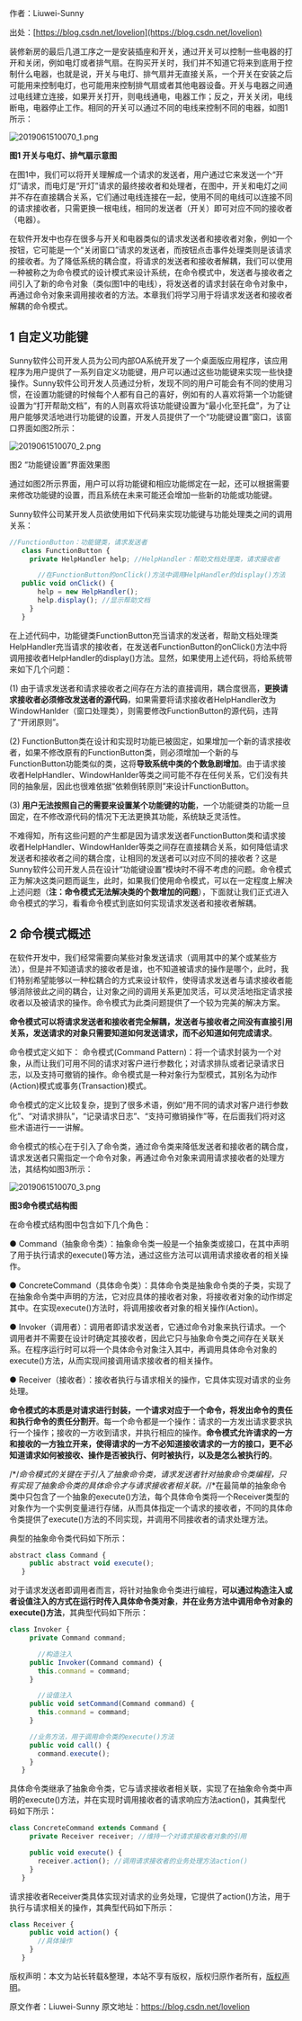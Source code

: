 

  
作者：Liuwei-Sunny

出处：[https://blog.csdn.net/lovelion](https://blog.csdn.net/lovelion)

装修新房的最后几道工序之一是安装插座和开关，通过开关可以控制一些电器的打开和关闭，例如电灯或者排气扇。在购买开关时，我们并不知道它将来到底用于控制什么电器，也就是说，开关与电灯、排气扇并无直接关系，一个开关在安装之后可能用来控制电灯，也可能用来控制排气扇或者其他电器设备。开关与电器之间通过电线建立连接，如果开关打开，则电线通电，电器工作；反之，开关关闭，电线断电，电器停止工作。相同的开关可以通过不同的电线来控制不同的电器，如图1所示：

![2019061510070_1.png](https://gitee.com/hezhiyuan007/java-study/raw/master/images/DesignMode2/d425303f-79ce-4ee3-9e5e-e6cde0406302.png)

**图1 开关与电灯、排气扇示意图**

在图1中，我们可以将开关理解成一个请求的发送者，用户通过它来发送一个“开灯”请求，而电灯是“开灯”请求的最终接收者和处理者，在图中，开关和电灯之间并不存在直接耦合关系，它们通过电线连接在一起，使用不同的电线可以连接不同的请求接收者，只需更换一根电线，相同的发送者（开关）即可对应不同的接收者（电器）。

在软件开发中也存在很多与开关和电器类似的请求发送者和接收者对象，例如一个按钮，它可能是一个“关闭窗口”请求的发送者，而按钮点击事件处理类则是该请求的接收者。为了降低系统的耦合度，将请求的发送者和接收者解耦，我们可以使用一种被称之为命令模式的设计模式来设计系统，在命令模式中，发送者与接收者之间引入了新的命令对象（类似图1中的电线），将发送者的请求封装在命令对象中，再通过命令对象来调用接收者的方法。本章我们将学习用于将请求发送者和接收者解耦的命令模式。

## 1 自定义功能键

Sunny软件公司开发人员为公司内部OA系统开发了一个桌面版应用程序，该应用程序为用户提供了一系列自定义功能键，用户可以通过这些功能键来实现一些快捷操作。Sunny软件公司开发人员通过分析，发现不同的用户可能会有不同的使用习惯，在设置功能键的时候每个人都有自己的喜好，例如有的人喜欢将第一个功能键设置为“打开帮助文档”，有的人则喜欢将该功能键设置为“最小化至托盘”，为了让用户能够灵活地进行功能键的设置，开发人员提供了一个“功能键设置”窗口，该窗口界面如图2所示：

![2019061510070_2.png](https://gitee.com/hezhiyuan007/java-study/raw/master/images/DesignMode2/9542a939-d3d1-4ac6-8195-3e645cfc4f4c.png)

图2 “功能键设置”界面效果图

通过如图2所示界面，用户可以将功能键和相应功能绑定在一起，还可以根据需要来修改功能键的设置，而且系统在未来可能还会增加一些新的功能或功能键。

Sunny软件公司某开发人员欲使用如下代码来实现功能键与功能处理类之间的调用关系：

```js 
//FunctionButton：功能键类，请求发送者
   class FunctionButton {
     private HelpHandler help; //HelpHandler：帮助文档处理类，请求接收者

       //在FunctionButton的onClick()方法中调用HelpHandler的display()方法
   public void onClick() {
       help = new HelpHandler();
       help.display(); //显示帮助文档
     }
   }
```

在上述代码中，功能键类FunctionButton充当请求的发送者，帮助文档处理类HelpHandler充当请求的接收者，在发送者FunctionButton的onClick()方法中将调用接收者HelpHandler的display()方法。显然，如果使用上述代码，将给系统带来如下几个问题：

(1) 由于请求发送者和请求接收者之间存在方法的直接调用，耦合度很高，**更换请求接收者必须修改发送者的源代码**，如果需要将请求接收者HelpHandler改为WindowHanlder（窗口处理类），则需要修改FunctionButton的源代码，违背了“开闭原则”。

(2) FunctionButton类在设计和实现时功能已被固定，如果增加一个新的请求接收者，如果不修改原有的FunctionButton类，则必须增加一个新的与FunctionButton功能类似的类，这将**导致系统中类的个数急剧增加**。由于请求接收者HelpHandler、WindowHanlder等类之间可能不存在任何关系，它们没有共同的抽象层，因此也很难依据“依赖倒转原则”来设计FunctionButton。

(3) **用户无法按照自己的需要来设置某个功能键的功能**，一个功能键类的功能一旦固定，在不修改源代码的情况下无法更换其功能，系统缺乏灵活性。

不难得知，所有这些问题的产生都是因为请求发送者FunctionButton类和请求接收者HelpHandler、WindowHanlder等类之间存在直接耦合关系，如何降低请求发送者和接收者之间的耦合度，让相同的发送者可以对应不同的接收者？这是Sunny软件公司开发人员在设计“功能键设置”模块时不得不考虑的问题。命令模式正为解决这类问题而诞生，此时，如果我们使用命令模式，可以在一定程度上解决上述问题（**注：命令模式无法解决类的个数增加的问题**），下面就让我们正式进入命令模式的学习，看看命令模式到底如何实现请求发送者和接收者解耦。

## 2 命令模式概述

在软件开发中，我们经常需要向某些对象发送请求（调用其中的某个或某些方法），但是并不知道请求的接收者是谁，也不知道被请求的操作是哪个，此时，我们特别希望能够以一种松耦合的方式来设计软件，使得请求发送者与请求接收者能够消除彼此之间的耦合，让对象之间的调用关系更加灵活，可以灵活地指定请求接收者以及被请求的操作。命令模式为此类问题提供了一个较为完美的解决方案。

**命令模式可以将请求发送者和接收者完全解耦，发送者与接收者之间没有直接引用关系，发送请求的对象只需要知道如何发送请求，而不必知道如何完成请求**。

命令模式定义如下：
命令模式(Command Pattern)：将一个请求封装为一个对象，从而让我们可用不同的请求对客户进行参数化；对请求排队或者记录请求日志，以及支持可撤销的操作。命令模式是一种对象行为型模式，其别名为动作(Action)模式或事务(Transaction)模式。

命令模式的定义比较复杂，提到了很多术语，例如“用不同的请求对客户进行参数化”、“对请求排队”，“记录请求日志”、“支持可撤销操作”等，在后面我们将对这些术语进行一一讲解。

命令模式的核心在于引入了命令类，通过命令类来降低发送者和接收者的耦合度，请求发送者只需指定一个命令对象，再通过命令对象来调用请求接收者的处理方法，其结构如图3所示：

![2019061510070_3.png](https://gitee.com/hezhiyuan007/java-study/raw/master/images/DesignMode2/7229534b-a028-4314-9422-8c4a1dab75ef.png)

**图3命令模式结构图**

在命令模式结构图中包含如下几个角色：

● Command（抽象命令类）：抽象命令类一般是一个抽象类或接口，在其中声明了用于执行请求的execute()等方法，通过这些方法可以调用请求接收者的相关操作。

● ConcreteCommand（具体命令类）：具体命令类是抽象命令类的子类，实现了在抽象命令类中声明的方法，它对应具体的接收者对象，将接收者对象的动作绑定其中。在实现execute()方法时，将调用接收者对象的相关操作(Action)。

● Invoker（调用者）：调用者即请求发送者，它通过命令对象来执行请求。一个调用者并不需要在设计时确定其接收者，因此它只与抽象命令类之间存在关联关系。在程序运行时可以将一个具体命令对象注入其中，再调用具体命令对象的execute()方法，从而实现间接调用请求接收者的相关操作。

● Receiver（接收者）：接收者执行与请求相关的操作，它具体实现对请求的业务处理。

**命令模式的本质是对请求进行封装，一个请求对应于一个命令，将发出命令的责任和执行命令的责任分割开**。每一个命令都是一个操作：请求的一方发出请求要求执行一个操作；接收的一方收到请求，并执行相应的操作。**命令模式允许请求的一方和接收的一方独立开来，使得请求的一方不必知道接收请求的一方的接口，更不必知道请求如何被接收、操作是否被执行、何时被执行，以及是怎么被执行的**。

/*/*命令模式的关键在于引入了抽象命令类，请求发送者针对抽象命令类编程，只有实现了抽象命令类的具体命令才与请求接收者相关联。/*/*在最简单的抽象命令类中只包含了一个抽象的execute()方法，每个具体命令类将一个Receiver类型的对象作为一个实例变量进行存储，从而具体指定一个请求的接收者，不同的具体命令类提供了execute()方法的不同实现，并调用不同接收者的请求处理方法。

典型的抽象命令类代码如下所示：

```js 
abstract class Command {
     public abstract void execute();
   }
```

对于请求发送者即调用者而言，将针对抽象命令类进行编程，**可以通过构造注入或者设值注入的方式在运行时传入具体命令类对象**，**并在业务方法中调用命令对象的execute()方法**，其典型代码如下所示：


```js 
class Invoker {
     private Command command;

       //构造注入
     public Invoker(Command command) {
       this.command = command;
     }

       //设值注入
     public void setCommand(Command command) {
       this.command = command;
     }

     //业务方法，用于调用命令类的execute()方法
     public void call() {
       command.execute();
     }
   }
```

具体命令类继承了抽象命令类，它与请求接收者相关联，实现了在抽象命令类中声明的execute()方法，并在实现时调用接收者的请求响应方法action()，其典型代码如下所示：


```js 
class ConcreteCommand extends Command {
     private Receiver receiver; //维持一个对请求接收者对象的引用

     public void execute() {
       receiver.action(); //调用请求接收者的业务处理方法action()
     }
   }
```

请求接收者Receiver类具体实现对请求的业务处理，它提供了action()方法，用于执行与请求相关的操作，其典型代码如下所示：


```js 
class Receiver {
     public void action() {
       //具体操作
     }
   }
```
  
版权声明：本文为站长转载&整理，本站不享有版权，版权归原作者所有，[版权声明](https://gitee.com/hezhiyuan007/java-notes/raw/master/disclaimer.md)。




原文作者：Liuwei-Sunny 原文地址：https://blog.csdn.net/lovelion